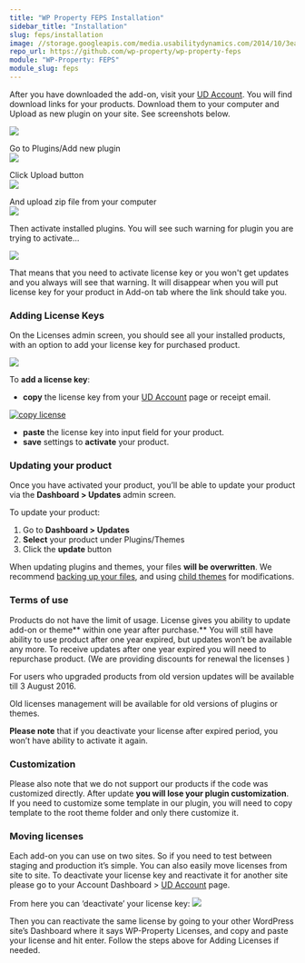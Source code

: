 ```yaml
---
title: "WP Property FEPS Installation"
sidebar_title: "Installation"
slug: feps/installation
image: //storage.googleapis.com/media.usabilitydynamics.com/2014/10/3ea55b73-wpproperty-extension-feps-icon-300x300.png
repo_url: https://github.com/wp-property/wp-property-feps
module: "WP-Property: FEPS"
module_slug: feps
---
```


After you have downloaded the add-on, visit your [UD Account](https://usabilitydynamics.com/account/). You will find download links for your products. Download them to your computer and Upload as new plugin on your site. See screenshots below.


[![](https://storage.googleapis.com/media.usabilitydynamics.com/2014/10/4ec21a83-downloads2.png)](//storage.googleapis.com/media.usabilitydynamics.com/2014/10/4ec21a83-downloads2.png)

Go to Plugins/Add new plugin       
[![](https://storage.googleapis.com/media.usabilitydynamics.com/2014/10/a50c3f34-add-new-plugin.png)](//storage.googleapis.com/media.usabilitydynamics.com/2014/10/a50c3f34-add-new-plugin.png)

Click Upload button   
[![](https://storage.googleapis.com/media.usabilitydynamics.com/2014/10/8a8fc288-upload-plugin.png)](//storage.googleapis.com/media.usabilitydynamics.com/2014/10/8a8fc288-upload-plugin.png)

And upload zip file from your computer  
[![](https://storage.googleapis.com/media.usabilitydynamics.com/2014/10/8d3b3337-choose-file3.png)](//storage.googleapis.com/media.usabilitydynamics.com/2014/10/8d3b3337-choose-file3.png)


Then activate installed plugins. You will see such warning for plugin you are trying to activate...

[![](https://storage.googleapis.com/media.usabilitydynamics.com/2014/10/59868557-warning2.png)](//storage.googleapis.com/media.usabilitydynamics.com/2014/10/59868557-warning2.png)


That means that you need to activate license key or you won't get updates and you always will see that warning. It will disappear when you will put license key for your product in Add-on tab where the link should take you. 

### Adding License Keys

On the Licenses admin screen, you should see all your installed products, with an option to add your license key for purchased product.


[![](https://storage.googleapis.com/media.usabilitydynamics.com/2014/10/8b31b7c7-adding-license.png)](https://storage.googleapis.com/media.usabilitydynamics.com/2014/10/8b31b7c7-adding-license.png)

To **add a license key**:

*   **copy** the license key from your [UD Account](https://usabilitydynamics.com/account) page or receipt email.

[![copy license](https://storage.googleapis.com/media.usabilitydynamics.com/2014/10/0e51c3c9-copy-license.png)](https://storage.googleapis.com/media.usabilitydynamics.com/2014/10/0e51c3c9-copy-license.png)

*   **paste** the license key into input field for your product.
*   **save** settings to **activate** your product.

### Updating your product

Once you have activated your product, you’ll be able to update your product via the **Dashboard > Updates** admin screen.

To update your product:

1.  Go to **Dashboard > Updates**
2.  **Select** your product under Plugins/Themes
3.  Click the **update** button

When updating plugins and themes, your files **will be overwritten**. We recommend [backing up your files](http://codex.wordpress.org/Backing_Up_Your_WordPress_Files), and using [child themes](http://codex.wordpress.org/Child_Themes) for modifications.

### Terms of use 

Products do not have the limit of usage. License gives you ability to update add-on or theme** within one year after purchase.** You will still have ability to use product after one year expired, but updates won’t be available any more. To receive updates after one year expired you will need to repurchase product. (We are providing discounts for renewal the licenses )

For users who upgraded products from old version updates will be available till  3 August 2016. 

Old licenses management will be available for old versions of plugins or themes.

**Please note** that if you deactivate your license after expired period, you won’t have ability to activate it again.

### Customization

Please also note that we do not support our products if the code was customized directly. After update **you will lose your plugin customization**. If you need to customize some template in our plugin,</span> you will need to copy  template to the root theme folder and only there customize it.

### Moving licenses

Each add-on you can use on two sites. So if you need to test between staging and production it’s simple. You can also easily move licenses from site to site. To deactivate your license key and reactivate it for another site please go to your Account Dashboard > [UD Account](https://usabilitydynamics.com/account) page.

From here you can ‘deactivate’ your license key:
![](https://storage.googleapis.com/media.usabilitydynamics.com/2014/10/66a7d124-deactivate-license.png)

Then you can reactivate the same license by going to your other WordPress site’s Dashboard where it says WP-Property Licenses, and copy and paste your license and hit enter. Follow the steps above for Adding Licenses if needed. 